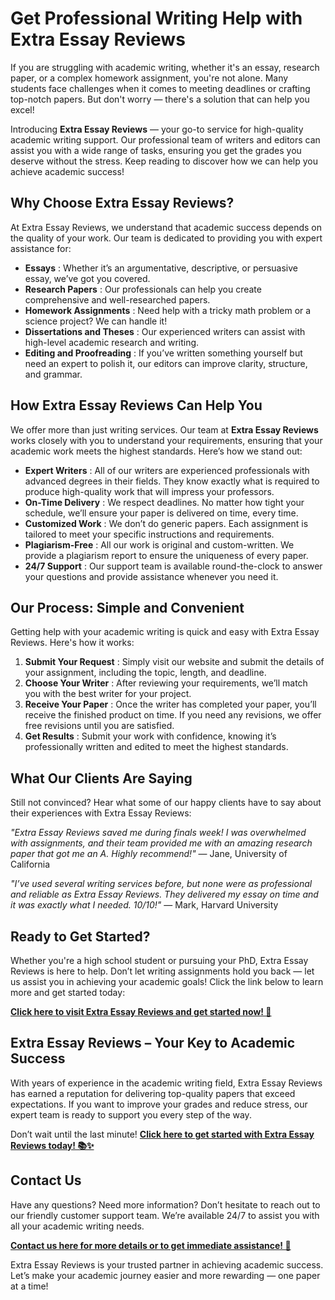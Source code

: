 # Get Professional Writing Help with Extra Essay Reviews

If you are struggling with academic writing, whether it's an essay, research paper, or a complex homework assignment, you're not alone. Many students face challenges when it comes to meeting deadlines or crafting top-notch papers. But don't worry — there's a solution that can help you excel!

Introducing **Extra Essay Reviews** — your go-to service for high-quality academic writing support. Our professional team of writers and editors can assist you with a wide range of tasks, ensuring you get the grades you deserve without the stress. Keep reading to discover how we can help you achieve academic success!

## Why Choose Extra Essay Reviews?

At Extra Essay Reviews, we understand that academic success depends on the quality of your work. Our team is dedicated to providing you with expert assistance for:

- **Essays** : Whether it’s an argumentative, descriptive, or persuasive essay, we’ve got you covered.
- **Research Papers** : Our professionals can help you create comprehensive and well-researched papers.
- **Homework Assignments** : Need help with a tricky math problem or a science project? We can handle it!
- **Dissertations and Theses** : Our experienced writers can assist with high-level academic research and writing.
- **Editing and Proofreading** : If you’ve written something yourself but need an expert to polish it, our editors can improve clarity, structure, and grammar.

## How Extra Essay Reviews Can Help You

We offer more than just writing services. Our team at **Extra Essay Reviews** works closely with you to understand your requirements, ensuring that your academic work meets the highest standards. Here’s how we stand out:

- **Expert Writers** : All of our writers are experienced professionals with advanced degrees in their fields. They know exactly what is required to produce high-quality work that will impress your professors.
- **On-Time Delivery** : We respect deadlines. No matter how tight your schedule, we’ll ensure your paper is delivered on time, every time.
- **Customized Work** : We don’t do generic papers. Each assignment is tailored to meet your specific instructions and requirements.
- **Plagiarism-Free** : All our work is original and custom-written. We provide a plagiarism report to ensure the uniqueness of every paper.
- **24/7 Support** : Our support team is available round-the-clock to answer your questions and provide assistance whenever you need it.

## Our Process: Simple and Convenient

Getting help with your academic writing is quick and easy with Extra Essay Reviews. Here's how it works:

1. **Submit Your Request** : Simply visit our website and submit the details of your assignment, including the topic, length, and deadline.
2. **Choose Your Writer** : After reviewing your requirements, we’ll match you with the best writer for your project.
3. **Receive Your Paper** : Once the writer has completed your paper, you’ll receive the finished product on time. If you need any revisions, we offer free revisions until you are satisfied.
4. **Get Results** : Submit your work with confidence, knowing it’s professionally written and edited to meet the highest standards.

## What Our Clients Are Saying

Still not convinced? Hear what some of our happy clients have to say about their experiences with Extra Essay Reviews:

_"Extra Essay Reviews saved me during finals week! I was overwhelmed with assignments, and their team provided me with an amazing research paper that got me an A. Highly recommend!"_ — Jane, University of California

_"I’ve used several writing services before, but none were as professional and reliable as Extra Essay Reviews. They delivered my essay on time and it was exactly what I needed. 10/10!"_ — Mark, Harvard University

## Ready to Get Started?

Whether you're a high school student or pursuing your PhD, Extra Essay Reviews is here to help. Don’t let writing assignments hold you back — let us assist you in achieving your academic goals! Click the link below to learn more and get started today:

[**Click here to visit Extra Essay Reviews and get started now! 🚀**](https://tinyurl.com/topessay?keyword=extra+essay+reviews)

## Extra Essay Reviews – Your Key to Academic Success

With years of experience in the academic writing field, Extra Essay Reviews has earned a reputation for delivering top-quality papers that exceed expectations. If you want to improve your grades and reduce stress, our expert team is ready to support you every step of the way.

Don’t wait until the last minute! [**Click here to get started with Extra Essay Reviews today! 📚✨**](https://tinyurl.com/topessay?keyword=extra+essay+reviews)

## Contact Us

Have any questions? Need more information? Don’t hesitate to reach out to our friendly customer support team. We’re available 24/7 to assist you with all your academic writing needs.

[**Contact us here for more details or to get immediate assistance! 💬**](https://tinyurl.com/topessay?keyword=extra+essay+reviews)

Extra Essay Reviews is your trusted partner in achieving academic success. Let’s make your academic journey easier and more rewarding — one paper at a time!
